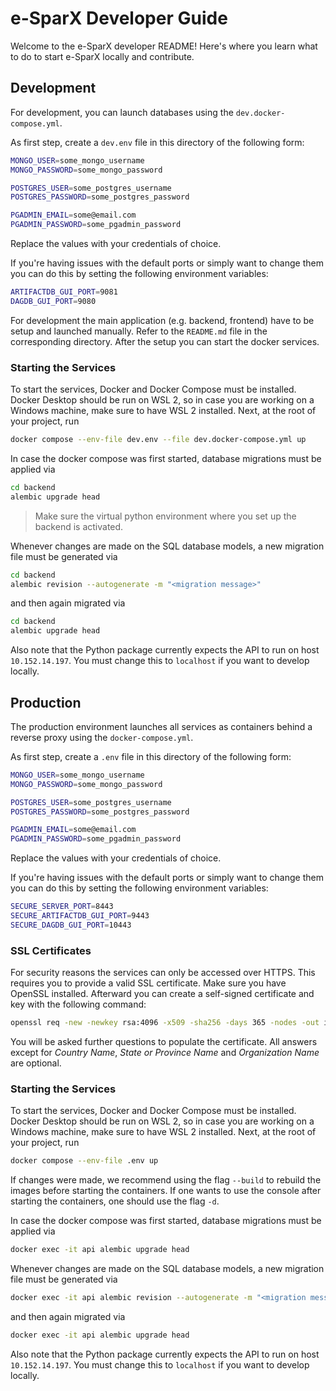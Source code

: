 # e-SparX Developer Guide

Welcome to the e-SparX developer README! Here's where you learn what to do to start e-SparX locally and contribute.

## Development

For development, you can launch databases using the `dev.docker-compose.yml`.

As first step, create a `dev.env` file in this directory of the following form:

```bash
MONGO_USER=some_mongo_username
MONGO_PASSWORD=some_mongo_password

POSTGRES_USER=some_postgres_username
POSTGRES_PASSWORD=some_postgres_password

PGADMIN_EMAIL=some@email.com
PGADMIN_PASSWORD=some_pgadmin_password
```

Replace the values with your credentials of choice.

If you're having issues with the default ports or simply want to change them you can do this by setting the following environment variables:

```bash
ARTIFACTDB_GUI_PORT=9081
DAGDB_GUI_PORT=9080
```

For development the main application (e.g. backend, frontend) have to be setup and launched manually. Refer to the `README.md` file in the corresponding directory. After the setup you can start the docker services.

### Starting the Services

To start the services, Docker and Docker Compose must be installed. Docker Desktop should be run on WSL 2, so in case you are working on a Windows machine, make sure to have WSL 2 installed. Next, at the root of your project, run

```bash
docker compose --env-file dev.env --file dev.docker-compose.yml up
```

In case the docker compose was first started, database migrations must be applied via

```bash
cd backend
alembic upgrade head
```

> Make sure the virtual python environment where you set up the backend is activated.

Whenever changes are made on the SQL database models, a new migration file must be generated via

```bash
cd backend
alembic revision --autogenerate -m "<migration message>"
```

and then again migrated via

```bash
cd backend
alembic upgrade head
```

Also note that the Python package currently expects the API to run on host `10.152.14.197`. You must change this to `localhost` if you want to develop locally.

## Production

The production environment launches all services as containers behind a reverse proxy using the `docker-compose.yml`.

As first step, create a `.env` file in this directory of the following form:

```bash
MONGO_USER=some_mongo_username
MONGO_PASSWORD=some_mongo_password

POSTGRES_USER=some_postgres_username
POSTGRES_PASSWORD=some_postgres_password

PGADMIN_EMAIL=some@email.com
PGADMIN_PASSWORD=some_pgadmin_password
```

Replace the values with your credentials of choice.

If you're having issues with the default ports or simply want to change them you can do this by setting the following environment variables:

```bash
SECURE_SERVER_PORT=8443
SECURE_ARTIFACTDB_GUI_PORT=9443
SECURE_DAGDB_GUI_PORT=10443
```

### SSL Certificates

For security reasons the services can only be accessed over HTTPS. This requires you to provide a valid SSL certificate. Make sure you have OpenSSL installed. Afterward you can create a self-signed certificate and key with the following command:

```bash
openssl req -new -newkey rsa:4096 -x509 -sha256 -days 365 -nodes -out infrastructure/proxy/certs/server.crt -keyout infrastructure/proxy/certs/server.key
```

You will be asked further questions to populate the certificate. All answers except for *Country Name*, *State or Province Name* and *Organization Name* are optional.


### Starting the Services

To start the services, Docker and Docker Compose must be installed. Docker Desktop should be run on WSL 2, so in case you are working on a Windows machine, make sure to have WSL 2 installed. Next, at the root of your project, run

```bash
docker compose --env-file .env up
```

If changes were made, we recommend using the flag `--build` to rebuild the images before starting the containers. If one wants to use the console after starting the containers, one should use the flag  `-d`.

In case the docker compose was first started, database migrations must be applied via

```bash
docker exec -it api alembic upgrade head
```

Whenever changes are made on the SQL database models, a new migration file must be generated via

```bash
docker exec -it api alembic revision --autogenerate -m "<migration message>"
```

and then again migrated via

```bash
docker exec -it api alembic upgrade head
```

Also note that the Python package currently expects the API to run on host `10.152.14.197`. You must change this to `localhost` if you want to develop locally.
